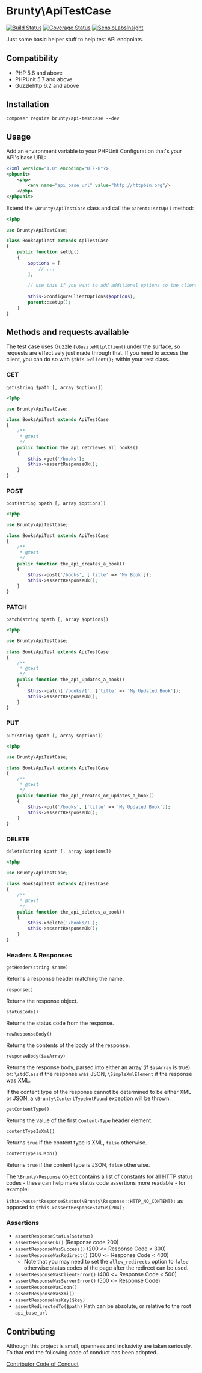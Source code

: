 # Brunty\ApiTestCase

[![Build Status](https://travis-ci.org/Brunty/api-testcase.svg?branch=master)](https://travis-ci.org/Brunty/api-testcase) [![Coverage Status](https://coveralls.io/repos/github/Brunty/api-testcase/badge.svg?branch=master)](https://coveralls.io/github/Brunty/api-testcase?branch=master) [![SensioLabsInsight](https://insight.sensiolabs.com/projects/53748ffe-c2de-48f6-b0be-fffa9af7c39e/mini.png)](https://insight.sensiolabs.com/projects/53748ffe-c2de-48f6-b0be-fffa9af7c39e)

Just some basic helper stuff to help test API endpoints.

## Compatibility

* PHP 5.6 and above
* PHPUnit 5.7 and above
* Guzzlehttp 6.2 and above

## Installation

`composer require brunty/api-testcase --dev`

## Usage

Add an environment variable to your PHPUnit Configuration that's your API's base URL:

```xml
<?xml version="1.0" encoding="UTF-8"?>
<phpunit>
    <php>
        <env name="api_base_url" value="http://httpbin.org"/>
    </php>
</phpunit>
```

Extend the `\Brunty\ApiTestCase` class and call the `parent::setUp()` method:

```php
<?php

use Brunty\ApiTestCase;

class BooksApiTest extends ApiTestCase
{
    public function setUp()
    {
        $options = [
            // ...
        ];
        
        // use this if you want to add additional options to the client when it's constructed
        
        $this->configureClientOptions($options);
        parent::setUp();
    }
}
```

## Methods and requests available

The test case uses [Guzzle](http://docs.guzzlephp.org/en/latest/index.html) (`\GuzzleHttp\Client`) under the surface, so requests are effectively just made through that. If you need to access the client, you can do so with `$this->client();` within your test class.

### GET

`get(string $path [, array $options])`

```php
<?php

use Brunty\ApiTestCase;

class BooksApiTest extends ApiTestCase
{
    /**
     * @test
     */
    public function the_api_retrieves_all_books()
    {
        $this->get('/books');
        $this->assertResponseOk();
    }
}
```

### POST

`post(string $path [, array $options])`

```php
<?php

use Brunty\ApiTestCase;

class BooksApiTest extends ApiTestCase
{
    /**
     * @test
     */
    public function the_api_creates_a_book()
    {
        $this->post('/books', ['title' => 'My Book']);
        $this->assertResponseOk();
    }
}
```

### PATCH

`patch(string $path [, array $options])`

```php
<?php

use Brunty\ApiTestCase;

class BooksApiTest extends ApiTestCase
{
    /**
     * @test
     */
    public function the_api_updates_a_book()
    {
        $this->patch('/books/1', ['title' => 'My Updated Book']);
        $this->assertResponseOk();
    }
}
```

### PUT

`put(string $path [, array $options])`

```php
<?php

use Brunty\ApiTestCase;

class BooksApiTest extends ApiTestCase
{
    /**
     * @test
     */
    public function the_api_creates_or_updates_a_book()
    {
        $this->put('/books', ['title' => 'My Updated Book']);
        $this->assertResponseOk();
    }
}
```

### DELETE

`delete(string $path [, array $options])`

```php
<?php

use Brunty\ApiTestCase;

class BooksApiTest extends ApiTestCase
{
    /**
     * @test
     */
    public function the_api_deletes_a_book()
    {
        $this->delete('/books/1');
        $this->assertResponseOk();
    }
}
```

### Headers & Responses

`getHeader(string $name)`

Returns a response header matching the name.

`response()`

Returns the response object.

`statusCode()`

Returns the status code from the response.

`rawResponseBody()`

Returns the contents of the body of the response.

`responseBody($asArray)`

Returns the response body, parsed into either an array (if `$asArray` is true) or: `\stdClass` if the response was JSON, `\SimpleXmlElement` if the response was XML.

If the content type of the response cannot be determined to be either XML or JSON, a `\Brunty\ContentTypeNotFound` exception will be thrown.

`getContentType()`

Returns the value of the first `Content-Type` header element.

`contentTypeIsXml()`

Returns `true` if the content type is XML, `false` otherwise.

`contentTypeIsJson()`

Returns `true` if the content type is JSON, `false` otherwise.

The `\Brunty\Response` object contains a list of constants for all HTTP status codes - these can help make status code assertions more readable - for example:

`$this->assertResponseStatus(\Brunty\Response::HTTP_NO_CONTENT);` as opposed to `$this->assertResponseStatus(204);`

### Assertions

* `assertResponseStatus($status)`
* `assertResponseOk()` (Response code 200)
* `assertResponseWasSuccess()` (200 <= Response Code < 300)
* `assertResponseWasRedirect()` (300 <= Response Code < 400)
  * Note that you may need to set the `allow_redirects` option to `false` otherwise status codes of the page after the redirect can be used. 
* `assertResponseWasClientError()` (400 <= Response Code < 500)
* `assertResponseWasServerError()` (500 <= Response Code)
* `assertResponseWasJson()`
* `assertResponseWasXml()`
* `assertResponseHasKey($key)`
* `assertRedirectedTo($path)` Path can be absolute, or relative to the root `api_base_url`

## Contributing

Although this project is small, openness and inclusivity are taken seriously. To that end the following code of conduct has been adopted.

[Contributor Code of Conduct](CONTRIBUTING.md)
